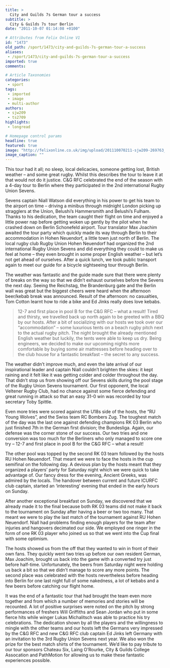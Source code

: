 ```yaml
---
title: >
  City and Guilds 7s German tour a success
subtitle: >
  City & Guilds 7s tour Berlin
date: "2011-10-07 01:14:08 +0100"

# Attributes from Felix Online V1
id: "1473"
old_path: /sport/1473/city-and-guilds-7s-german-tour-a-success
aliases:
 - /sport/1473/city-and-guilds-7s-german-tour-a-success
imported: true
comments:

# Article Taxonomies
categories:
 - sport
tags:
 - imported
 - image
 - multi-author
authors:
 - sjw209
 - ts2709
highlights:
 - longread

# Homepage control params
headline: true
featured: true
image: "http://felixonline.co.uk/img/upload/201110070211-sjw209-269763_10150238996223759_608118758_7515553_6632009_n.jpg"
image_caption: ""
---
```


This tour had it all; no sleep, local delicacies, someone getting lost, British weather – and some great rugby. Whilst this describes the tour to leave it at that would not do it justice. C&G RFC celebrated the end of the season with a 4-day tour to Berlin where they participated in the 2nd international Rugby Union Sevens.

Sevens captain Niall Watson did everything in his power to get his team to the airport on time – driving a minibus through midnight London picking up stragglers at the Union, Belushi’s Hammersmith and Belushi’s Fulham. Thanks to his dedication, the team caught their flight on time and enjoyed a little power nap before getting woken up gently by the pilot when he crashed down on Berlin Schonefeld airport. Tour translator Max Joachim awaited the tour party which quickly made its way through Berlin to their accommodation in Hohen Neuendorf, a little town just north of Berlin. The local rugby club Rugby Union Hohen Neuendorf had organized the 2nd international Rugby Union Sevens and did everything they could to make us feel at home – they even brought in some proper English weather – but let’s not get ahead of ourselves. After a quick lunch, we took public transport again to meet our guide for a bicycle sightseeing tour through Berlin.

The weather was fantastic and the guide made sure that there were plenty of breaks on the way so that we didn’t exhaust ourselves before the Sevens the next day. Seeing the Reichstag, the Brandenburg gate and the Berlin wall was great but the biggest cheers were heard when the afternoon beer/kebab break was announced. Result of the afternoon: no casualties, Tom Cotton learnt how to ride a bike and Ed Jinks really does love kebabs.
> 12-7 and first place in pool B for the C&G RFC – what a result!
Tired and thirsty, we travelled back up north again to be greeted with a BBQ by our hosts. After a bit of socializing with our hosts we took over our “accommodation” – some luxurious tents on a beach rugby pitch next to the actual rugby pitch. The night brought the already mentioned English weather but luckily, the tents were able to keep us dry. Being engineers, we decided to make our upcoming nights more comfortable by buying some air mattresses before heading over to the club house for a fantastic breakfast – the secret to any success.

The weather didn’t improve much, and even the late arrival of our inspirational leader and captain Niall couldn’t brighten the skies: it kept raining and it felt like it was getting colder and colder throughout the day. That didn’t stop us from showing off our Sevens skills during the pool stage of the Rugby Union Sevens tournament. Our first opponent, the local Veltener Rugby Club, had no chance against some fierce defending and great running in attack so that an easy 31-0 win was recorded by tour secretary Toby Spittle.

Even more tries were scored against the U18s side of the hosts, the “RU Young Wolves”, and the Swiss team RC Bombers Zug. The toughest match of the day was the last one against defending champions RK 03 Berlin who just finished 7th in the German first division; the Bundesliga. Again, our defense was the corner stone of our success. Our two tries and one conversion was too much for the Berliners who only managed to score one try – 12-7 and first place in pool B for the C&G RFC – what a result!

The other pool was topped by the second RK 03 team followed by the hosts RU Hohen Neuendorf. That meant we were to face the hosts in the cup semifinal on the following day. A devious plan by the hosts meant that they organized a players’ party for Saturday night which we were quick to take advantage of. Our fancy dress for the evening, Ancient Greeks, was admired by the locals. The handover between current and future ICURFC club captain, started an ‘interesting’ evening that ended in the early hours on Sunday.

After another exceptional breakfast on Sunday, we discovered that we already made it to the final because both RK 03 teams did not make it back to the tournament on Sunday after having a beer or two too many. That meant we were to play the last match of the tournament against RU Hohen Neuendorf. Niall had problems finding enough players for the team after injuries and hangovers decimated our side. We employed one ringer in the form of one RK 03 player who joined us so that we went into the Cup final with some optimism.

The hosts showed us from the off that they wanted to win in front of their own fans. They quickly went two tries up before our own resident German, Max Joachim, brought us back into the game with a converted try just before half-time. Unfortunately, the beers from Saturday night were holding us back a bit so that we didn’t manage to score any more points. The second place was celebrated with the hosts nevertheless before heading into Berlin for one last night full of some nakedness, a lot of kebabs and a few beers before catching our flight home.

It was the end of a fantastic tour that had brought the team even more together and from which a number of memories and stories will be recounted. A lot of positive surprises were noted on the pitch by strong performances of freshers Will Griffiths and Sean Jordan who put in some fierce hits while winger Lukas Michalitsch was able to practice his try celebrations. The dedication shown by all the players and the willingness to mingle with the other teams and our hosts left the Germans very impressed by the C&G RFC and new C&G RFC club captain Ed Jinks left Germany with an invitation to the 3rd Rugby Union Sevens next year. We also won the prize for the best match shirts of the tournament. We’d like to pay tribute to our tour sponsors Chateau Six, Laing O’Rourke, City & Guilds College Assocation and PathMotion for allowing us to make these fantastic experiences possible.
